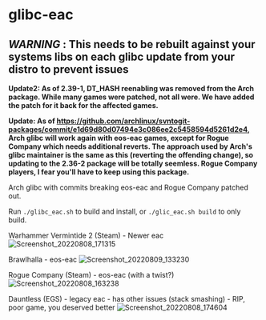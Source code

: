# glibc-eac

## *WARNING* : This needs to be rebuilt against your systems libs on each glibc update from your distro to prevent issues

**Update2: As of 2.39-1, DT_HASH reenabling was removed from the Arch package. While many games were patched, not all were. We have added the patch for it back for the affected games.**

**Update: As of https://github.com/archlinux/svntogit-packages/commit/e1d69d80d07494e3c086ee2c5458594d5261d2e4, Arch glibc will work again with eos-eac games, except for Rogue Company which needs additional reverts.
The approach used by Arch's glibc maintainer is the same as this (reverting the offending change), so updating to the 2.36-2 package will be totally seemless. Rogue Company players, I fear you'll have to keep using this package.**

Arch glibc with commits breaking eos-eac and Rogue Company patched out.

Run `./glibc_eac.sh` to build and install, or `./glic_eac.sh build` to only build.

Warhammer Vermintide 2 (Steam) - Newer eac
![Screenshot_20220808_171315](https://user-images.githubusercontent.com/741977/183456541-1ee77f9f-33e4-4066-81ac-fbcb32d1f58e.png)

Brawlhalla - eos-eac
![Screenshot_20220809_133230](https://user-images.githubusercontent.com/741977/183637384-842c0239-78d0-4fe5-afd9-8a7138bdf24f.png)

Rogue Company (Steam) - eos-eac (with a twist?)
![Screenshot_20220808_163238](https://user-images.githubusercontent.com/741977/183456573-be2ca774-524e-413a-b5d0-90e838637585.png)

Dauntless (EGS) - legacy eac - has other issues (stack smashing) - RIP, poor game, you deserved better
![Screenshot_20220808_174604](https://user-images.githubusercontent.com/741977/183458660-e3190107-3f45-40ad-a46e-8af691cb09c7.png)
